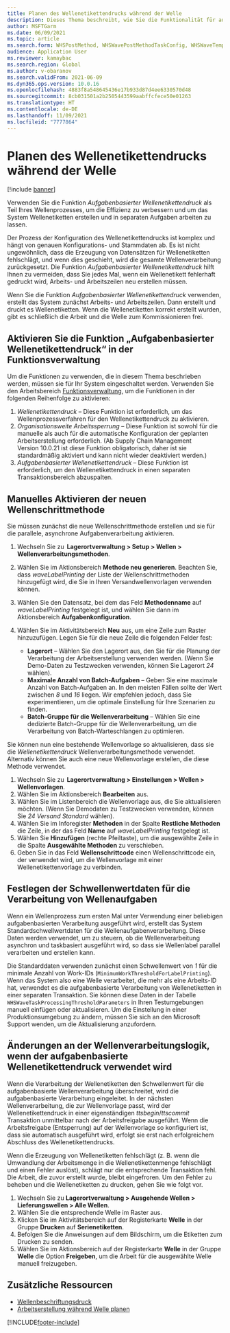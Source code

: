 ```yaml
---
title: Planen des Wellenetikettendrucks während der Welle
description: Dieses Thema beschreibt, wie Sie die Funktionalität für aufgabenbasierten Wellenetikettendruck festlegen und verwenden.
author: MSFTGarm
ms.date: 06/09/2021
ms.topic: article
ms.search.form: WHSPostMethod, WHSWavePostMethodTaskConfig, WHSWaveTemplateTable, WHSParameters, WHSWaveTableListPage, WHSWorkTableListPage, WHSWorkTable, BatchJobEnhanced, WHSPlannedWorkOrder
audience: Application User
ms.reviewer: kamaybac
ms.search.region: Global
ms.author: v-obaranov
ms.search.validFrom: 2021-06-09
ms.dyn365.ops.version: 10.0.16
ms.openlocfilehash: 4883f8a548645436e17b933d87d4ee6330570d48
ms.sourcegitcommit: 8cb031501a2b2505443599aabffcfece50e01263
ms.translationtype: HT
ms.contentlocale: de-DE
ms.lasthandoff: 11/09/2021
ms.locfileid: "7777864"
---
```

# <a name="schedule-wave-label-printing-during-wave"></a>Planen des Wellenetikettendrucks während der Welle

[!include [banner](../../includes/banner.md)]

Verwenden Sie die Funktion *Aufgabenbasierter Wellenetikettendruck* als Teil Ihres Wellenprozesses, um die Effizienz zu verbessern und um das System Wellenetiketten erstellen und in separaten Aufgaben arbeiten zu lassen.

Der Prozess der Konfiguration des Wellenetikettendrucks ist komplex und hängt von genauen Konfigurations- und Stammdaten ab. Es ist nicht ungewöhnlich, dass die Erzeugung von Datensätzen für Wellenetiketten fehlschlägt, und wenn dies geschieht, wird die gesamte Wellenverarbeitung zurückgesetzt. Die Funktion *Aufgabenbasierter Wellenetikettendruck* hilft Ihnen zu vermeiden, dass Sie jedes Mal, wenn ein Wellenetikett fehlerhaft gedruckt wird, Arbeits- und Arbeitszeilen neu erstellen müssen.

Wenn Sie die Funktion *Aufgabenbasierter Wellenetikettendruck* verwenden, erstellt das System zunächst Arbeits- und Arbeitszeilen. Dann erstellt und druckt es Wellenetiketten. Wenn die Wellenetiketten korrekt erstellt wurden, gibt es schließlich die Arbeit und die Welle zum Kommissionieren frei.

## <a name="turn-on-the-task-based-wave-label-printing-feature-in-feature-management"></a>Aktivieren Sie die Funktion „Aufgabenbasierter Wellenetikettendruck“ in der Funktionsverwaltung

Um die Funktionen zu verwenden, die in diesem Thema beschrieben werden, müssen sie für Ihr System eingeschaltet werden. Verwenden Sie den Arbeitsbereich [Funktionsverwaltung](../../fin-ops-core/fin-ops/get-started/feature-management/feature-management-overview.md), um die Funktionen in der folgenden Reihenfolge zu aktivieren:

1. *Wellenetikettendruck* – Diese Funktion ist erforderlich, um das Wellenprozessverfahren für den Wellenetikettendruck zu aktivieren.
1. *Organisationsweite Arbeitssperrung* – Diese Funktion ist sowohl für die manuelle als auch für die automatische Konfiguration der geplanten Arbeitserstellung erforderlich. (Ab Supply Chain Management Version 10.0.21 ist diese Funktion obligatorisch, daher ist sie standardmäßig aktiviert und kann nicht wieder deaktiviert werden.)
1. *Aufgabenbasierter Wellenetikettendruck* – Diese Funktion ist erforderlich, um den Wellenetikettendruck in einen separaten Transaktionsbereich abzuspalten.

## <a name="manually-enable-the-new-wave-step-method"></a>Manuelles Aktivieren der neuen Wellenschrittmethode

Sie müssen zunächst die neue Wellenschrittmethode erstellen und sie für die parallele, asynchrone Aufgabenverarbeitung aktivieren.

1. Wechseln Sie zu  **Lagerortverwaltung \> Setup \> Wellen \> Wellenverarbeitungsmethoden**.
1. Wählen Sie im Aktionsbereich **Methode neu generieren**. Beachten Sie, dass *waveLabelPrinting* der Liste der Wellenschrittmethoden hinzugefügt wird, die Sie in Ihren Versandwellenvorlagen verwenden können.
1. Wählen Sie den Datensatz, bei dem das Feld **Methodenname** auf *waveLabelPrinting* festgelegt ist, und wählen Sie dann im Aktionsbereich **Aufgabenkonfiguration**.
1. Wählen Sie im Aktivitätsbereich **Neu** aus, um eine Zeile zum Raster hinzuzufügen. Legen Sie für die neue Zeile die folgenden Felder fest:

    - **Lagerort** – Wählen Sie den Lagerort aus, den Sie für die Planung der Verarbeitung der Arbeitserstellung verwenden werden. (Wenn Sie Demo-Daten zu Testzwecken verwenden, können Sie Lagerort *24* wählen).
    - **Maximale Anzahl von Batch-Aufgaben** – Geben Sie eine maximale Anzahl von Batch-Aufgaben an. In den meisten Fällen sollte der Wert zwischen *8* und *16* liegen. Wir empfehlen jedoch, dass Sie experimentieren, um die optimale Einstellung für Ihre Szenarien zu finden.
    - **Batch-Gruppe für die Wellenverarbeitung** – Wählen Sie eine dedizierte Batch-Gruppe für die Wellenverarbeitung, um die Verarbeitung von Batch-Warteschlangen zu optimieren.

Sie können nun eine bestehende Wellenvorlage so aktualisieren, dass sie die *Wellenetikettendruck* Wellenverarbeitungsmethode verwendet. Alternativ können Sie auch eine neue Wellenvorlage erstellen, die diese Methode verwendet.

1. Wechseln Sie zu  **Lagerortverwaltung \> Einstellungen \> Wellen \> Wellenvorlagen**.
1. Wählen Sie im Aktionsbereich **Bearbeiten** aus.
1. Wählen Sie im Listenbereich die Wellenvorlage aus, die Sie aktualisieren möchten. (Wenn Sie Demodaten zu Testzwecken verwenden, können Sie *24 Versand Standard* wählen).
1. Wählen Sie im Inforegister **Methoden** in der Spalte **Restliche Methoden** die Zeile, in der das Feld **Name** auf *waveLabelPrinting* festgelegt ist.
1. Wählen Sie **Hinzufügen** (rechte Pfeiltaste), um die ausgewählte Zeile in die Spalte **Ausgewählte Methoden** zu verschieben.
1. Geben Sie in das Feld **Wellenschrittcode** einen Wellenschrittcode ein, der verwendet wird, um die Wellenvorlage mit einer Wellenetikettenvorlage zu verbinden.

## <a name="set-wave-task-processing-threshold-data"></a>Festlegen der Schwellenwertdaten für die Verarbeitung von Wellenaufgaben

Wenn ein Wellenprozess zum ersten Mal unter Verwendung einer beliebigen aufgabenbasierten Verarbeitung ausgeführt wird, erstellt das System Standardschwellwertdaten für die Wellenaufgabenverarbeitung. Diese Daten werden verwendet, um zu steuern, ob die Wellenverarbeitung asynchron und taskbasiert ausgeführt wird, so dass sie Wellenlabel parallel verarbeiten und erstellen kann.

Die Standarddaten verwenden zunächst einen Schwellenwert von *1* für die minimale Anzahl von Work-IDs (`MinimumWorkThresholdForLabelPrinting`). Wenn das System also eine Welle verarbeitet, die mehr als eine Arbeits-ID hat, verwendet es die aufgabenbasierte Verarbeitung von Wellenetiketten in einer separaten Transaktion. Sie können diese Daten in der Tabelle `WHSWaveTaskProcessingThresholdParameters` in Ihren Testumgebungen manuell einfügen oder aktualisieren. Um die Einstellung in einer Produktionsumgebung zu ändern, müssen Sie sich an den Microsoft Support wenden, um die Aktualisierung anzufordern.

## <a name="changes-to-the-wave-processing-logic-when-task-based-wave-label-printing-is-used"></a>Änderungen an der Wellenverarbeitungslogik, wenn der aufgabenbasierte Wellenetikettendruck verwendet wird

Wenn die Verarbeitung der Wellenetiketten den Schwellenwert für die aufgabenbasierte Wellenverarbeitung überschreitet, wird die aufgabenbasierte Verarbeitung eingeleitet. In der nächsten Wellenverarbeitung, die zur Wellenvorlage passt, wird der Wellenetikettendruck in einer eigenständigen *ttsbegin*/*ttscommit* Transaktion unmittelbar nach der Arbeitsfreigabe ausgeführt. Wenn die Arbeitsfreigabe (Entsperrung) auf der Wellenvorlage so konfiguriert ist, dass sie automatisch ausgeführt wird, erfolgt sie erst nach erfolgreichem Abschluss des Wellenetikettendrucks.

Wenn die Erzeugung von Wellenetiketten fehlschlägt (z. B. wenn die Umwandlung der Arbeitsmenge in die Wellenetikettenmenge fehlschlägt und einen Fehler auslöst), schlägt nur die entsprechende Transaktion fehl. Die Arbeit, die zuvor erstellt wurde, bleibt eingefroren. Um den Fehler zu beheben und die Wellenetiketten zu drucken, gehen Sie wie folgt vor.

1. Wechseln Sie zu **Lagerortverwaltung \> Ausgehende Wellen \> Lieferungswellen \> Alle Wellen**.
1. Wählen Sie die entsprechende Welle im Raster aus.
1. Klicken Sie im Aktivitätsbereich auf der Registerkarte **Welle** in der Gruppe **Drucken** auf **Serienetiketten**.
1. Befolgen Sie die Anweisungen auf dem Bildschirm, um die Etiketten zum Drucken zu senden.
1. Wählen Sie im Aktionsbereich auf der Registerkarte **Welle** in der Gruppe **Welle** die Option **Freigeben**, um die Arbeit für die ausgewählte Welle manuell freizugeben.

## <a name="additional-resources"></a>Zusätzliche Ressourcen

- [Wellenbeschriftungsdruck](configure-wave-label-printing.md)
- [Arbeitserstellung während Welle planen](configure-wave-schedule-work-creation.md)

[!INCLUDE[footer-include](../../includes/footer-banner.md)]
